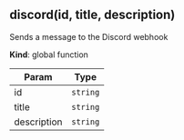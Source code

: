 <a name="discord"></a>

## discord(id, title, description)
Sends a message to the Discord webhook

**Kind**: global function  

| Param | Type |
| --- | --- |
| id | <code>string</code> | 
| title | <code>string</code> | 
| description | <code>string</code> | 

